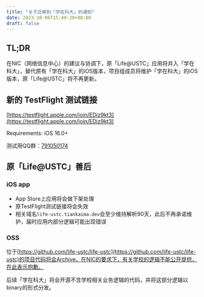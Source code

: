 ```yaml
---
title: "关于迁移到「学在科大」的通知"
date: 2023-10-06T15:49:20+08:00
draft: false
---
```


## TL;DR

在NIC（网络信息中心）的建议与协调下，原「Life@USTC」应用将并入「学在科大」，替代原有「学在科大」的iOS版本，项目组成员将维护「学在科大」的iOS版本，原「Life@USTC」将不再更新。

## 新的 TestFlight 测试链接

[https://testflight.apple.com/join/EDiz9kt3](https://testflight.apple.com/join/EDiz9kt3)

Requirements: iOS 16.0+

测试用QQ群：[791050174](http://qm.qq.com/cgi-bin/qm/qr?_wv=1027&k=16RRwYdy2rAcHZB3v6jF3Z1cH9WQS9Yh&authKey=VxIy6AjZSUV8jAoGsPcqKQram8BAI604iMl%2FzaZREvYpiTBn6FfNudexvFNInZnM&noverify=0&group_code=791050174)

## 原「Life@USTC」善后

### iOS app

- App Store上应用将会做下架处理
- 原TestFlight测试链接将会失效
- 相关域名`life-ustc.tiankaima.dev`会至少维持解析90天，此后不再承诺维护，届时应用内部分逻辑可能出现错误

### OSS

位于[https://github.com/life-ustc/life-ustc](https://github.com/life-ustc/life-ustc)的项目代码将会Archive，在NIC的要求下，有关学校的逻辑不能公开提供，在此表示抱歉。

后续「学在科大」将会开源不含学校相关业务逻辑的代码，并将这部分逻辑以binary的形式分发。
